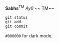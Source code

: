 **Sabhs**<sup>TM</sup>
*Ay0*
~~ TM~~
```
git status
git add
git commit
```
`#000000` for dark mode.
